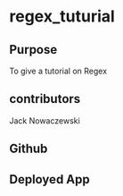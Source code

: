 # regex_tuturial

## Purpose

To give a tutorial on Regex

## contributors

Jack Nowaczewski

## Github

## Deployed App

